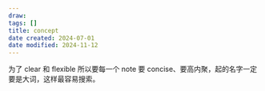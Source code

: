 ```yaml
---
draw:
tags: []
title: concept
date created: 2024-07-01
date modified: 2024-11-12
---
```


为了 clear 和 flexible 所以要每一个 note 要 concise、要高内聚，起的名字一定要是大词，这样最容易搜索。
